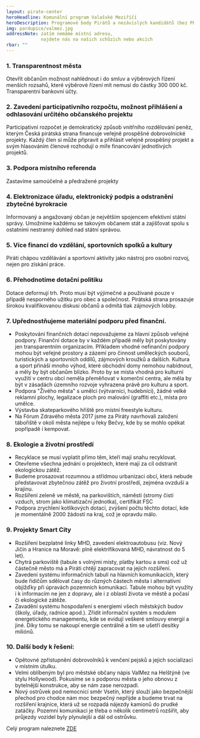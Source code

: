 ```yaml
---
layout: pirate-center
heroHeadline: Komunální program Valašské Meziříčí
heroDescription: Programové body Pirátů a nezávislých kandidátů (bez PP)
img: pardupice/valmez.jpg
addressNote: zatím nemáme místní adresu,
             najdete nás na našich schůzích nebo akcích 
rbar: ""
---
```

### 1. Transparentnost města
Otevřít občanům možnost nahlédnout i do smluv a výběrových řízení menších rozsahů, které výběrové řízení mít nemusí do částky
300 000 kč. Transparentní bankovní účty.

### 2. Zavedení participativního rozpočtu, možnost přihlášení a odhlasování určitého občanského projektu
Participativní rozpočet je demokratický způsob vnitřního rozdělování peněz, kterým Česká pirátská strana financuje veřejně prospěšné dobrovolnické projekty. Každý člen si může připravit a přihlásit veřejně prospěšný projekt a svým hlasováním členové rozhodují o míře financování jednotlivých projektů.

### 3. Podpora místního referenda
Zastavíme samoúčelné a předražené projekty

### 4. Elektronizace úřadu, elektronický podpis a odstranění zbytečné byrokracie
Informovaný a angažovaný občan je největším spojencem efektivní  státní správy. Umožníme každému se takovým občanem stát a zajišťovat spolu s ostatními nestranný dohled nad státní správou.

### 5. Více financí do vzdělání, sportovních spolků a kultury
Piráti chápou vzdělávání a sportovní aktivity jako nástroj pro osobní rozvoj, nejen pro získání práce.

### 6. Přehodnotíme dotační politiku
Dotace deformují trh. Proto musí být výjimečné a používané pouze v případě nesporného užitku pro obec a společnost. Pirátská strana prosazuje širokou kvalifikovanou diskusi občanů a odmítá tlak zájmových lobby.

### 7. Upřednostňujeme materiální podporu před finanční.
* Poskytování finančních dotací nepovažujeme za hlavní způsob veřejné podpory. Finanční dotace by v každém případě měly být poskytovány jen transparentním organizacím. Příkladem vhodné nefinanční podpory mohou být veřejné prostory a zázemí pro činnost  uměleckých souborů,  turistických a sportovních oddílů, zájmových kroužků a dalších. Kultura a sport přináší mnoho výhod, které obchodní domy nemohou nabídnout, a měly by být občanům blízko. Proto by se místa vhodná pro kulturní využití v centru obcí neměla  přeměňovat v komerční centra, ale měla by být v zásadách územního rozvoje vyhrazena právě pro kulturu a sport. 
* Podpora "Živého města" s umělci (výtvarníci, hudebníci), žádné velké reklamní plochy, legalizace ploch pro malování (graffiti etc.), místa pro umělce. 
* Výstavba skateparkového hřiště pro místní freestyle kulturu. 
* Na Fórum Zdravého města 2017 jsme za Piráty navrhovali založení tábořiště v okolí města nejlépe u řeky Bečvy, kde by se mohlo opékat popřípadě i  kempovat. 

### 8. Ekologie a životní prostředí</h3>
* Recyklace se musí vyplatit přímo těm, kteří mají snahu recyklovat. 
* Otevřeme všechna jednání o projektech, které mají za cíl odstranit ekologickou zátěž. 
* Budeme prosazovat rozumnou a střídmou urbanizaci obcí, která nebude představovat zbytečnou zátěž pro životní prostředí, zejména ovzduší a krajinu. 
* Rozšíření zeleně ve městě, na parkovištích, náměstí (stromy čistí vzduch, strom jako klimatizační jednotka), certifikát FSC 
* Podpora zrychlení kotlíkových dotací, zvýšení počtu těchto dotací, kde je momentálně 2000 žádostí na kraj, což je opravdu málo. 
 
### 9. Projekty Smart City</h3>
* Rozšíření bezplatné linky MHD, zavedení elektroautobusu (viz. Nový Jičín a Hranice na Moravě: plně elektrifikovaná MHD, návratnost do 5 let). 
* Chytrá parkoviště (tabule s volnými místy, platby kartou a sms)  což už částečně město má a Piráti chtějí zapracovat na jejich rozšíření. 
* Zavedení systému informačních tabulí na hlavních komunikacích, který bude řidičům sdělovat časy do různých částech města i alternativní objížďky při úpravách pozemních komunikací. Tabule mohou být využity i k informacím ne jen z dopravy, ale i z oblasti života ve městě a počasí či ekologické zátěže. 
* Zavadění systému hospodaření s energiemi všech městských budov (školy, úřady, radnice apod.). Zřídit informační systém s modulem energetického managementu, kde se evidují veškeré smlouvy energií a jiné. Díky tomu se nakoupí energie centrálně a tím se ušetří desítky miliónů. 
 
### 10. Další body k řešení:</h3>
* Opětovné zpřístupnění dobrovolníků k venčení pejsků a jejich socializaci v místním útulku. 
* Velmi oblíbeným byl pro městské občany nápis ValMez na Helštýně (ve stylu Hollywood). Pokusíme se s podporou města o jeho obnovu z bytelnější konstrukce, aby se nám zase nerozpadl. 
* Nový ostrůvek pod nemocnicí směr Vsetín, který slouží jako bezpečnější přechod pro chodce nám moc bezpečný nepřijde a budeme trvat na rozšíření krajnice, která už se rozpadá nájezdy kamionů do prudké zatáčky. Pozemní komunikaci je třeba o několik centimetrů rozšířit, aby průjezdy vozidel byly plynulejší a dál od ostrůvku. 

<p>Celý program naleznete <a href="https://docs.google.com/document/d/1F3bKHTV_llHfQpTbM8pTaNaMOW8VJfjeJ-y65xTeKsU/edit?usp=sharing
" target="_blank">ZDE</a><p>
